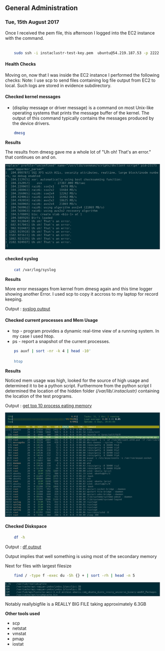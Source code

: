 ## General Administration

### Tue, 15th August 2017

Once I received the pem file, this afternoon I logged into the EC2 instance with the command.

``` bash

    sudo ssh -i instaclustr-test-key.pem  ubuntu@54.219.187.53 -p 2222
```

#### Health Checks
Moving on, now that I was inside the EC2 instance I performed the following checks:
Note: I use scp to send files containing log file output from EC2 to local. Such logs are stored in evidence subdirectory.

#### Checked kernel messages  
- (display message or driver message) is a command on most Unix-like operating systems that prints the message buffer of the kernel. The output of this command typically contains the messages produced by the device drivers.

``` bash
    dmesg
```

**Results**

The results from dmesg gave me a whole lot of "Uh oh! That's an error." that continues on and on.

![dmesg results](./evidence/dmesg.png)



#### checked syslog 

``` bash
    cat /var/log/syslog
```

**Results**

More error messages from kernel from dmesg again and this time logger showing another Error. I used scp to copy it accross to my laptop for record keeping.

Output : [syslog output](./evidence/syslog)


#### Checked current processes and Mem Usage

* top - program provides a dynamic real-time view of a running system. In my case I used htop.
* ps - report a snapshot of the current processes.


``` bash
    ps auxf | sort -nr -k 4 | head -10'

    htop

```

**Results**

Noticed mem usage was high, looked for the source of high usage and determined it to be a python script. Furthermore from the python script I determined the location of the hidden folder *(/var/lib/.instaclustr)* containing the location of the test programs.

Output : [get top 10 process eating memory](./evidence/memusage)

![htop results](./evidence/htop.png)

#### Checked Diskspace
``` bash
    df -h
```
Output : [df output](./evidence/diskspace)

Output implies that well something is using most of the secondary memory

Next for files with largest filesize
``` bash
    find / -type f -exec du -Sh {} + | sort -rh | head -n 5
```

![find_largefindfile results](./evidence/largest_files.png)

Notably reallybigfile is a REALLY BIG FILE taking approximately 6.3GB

**Other tools used**
* scp
* netstat
* vmstat
* pmap
* iostat
